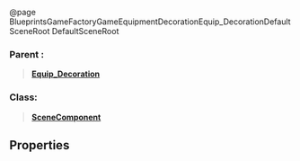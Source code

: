 @page BlueprintsGameFactoryGameEquipmentDecorationEquip_DecorationDefaultSceneRoot DefaultSceneRoot
### Parent :
<b><a href="_blueprints_game_factory_game_equipment_decoration_equip__decoration.html"><blockquote>Equip_Decoration</blockquote></a></b>
### Class:
<b><a href="_class_script_scene_component.html"><blockquote>SceneComponent</blockquote></a></b>
## Properties
